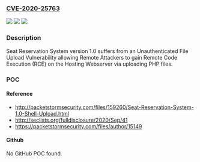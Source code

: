 ### [CVE-2020-25763](https://cve.mitre.org/cgi-bin/cvename.cgi?name=CVE-2020-25763)
![](https://img.shields.io/static/v1?label=Product&message=n%2Fa&color=blue)
![](https://img.shields.io/static/v1?label=Version&message=n%2Fa&color=blue)
![](https://img.shields.io/static/v1?label=Vulnerability&message=n%2Fa&color=brighgreen)

### Description

Seat Reservation System version 1.0 suffers from an Unauthenticated File Upload Vulnerability allowing Remote Attackers to gain Remote Code Execution (RCE) on the Hosting Webserver via uploading PHP files.

### POC

#### Reference
- http://packetstormsecurity.com/files/159260/Seat-Reservation-System-1.0-Shell-Upload.html
- http://seclists.org/fulldisclosure/2020/Sep/41
- https://packetstormsecurity.com/files/author/15149

#### Github
No GitHub POC found.

